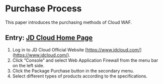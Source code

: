 # Purchase Process

This paper introduces the purchasing methods of Cloud WAF.

## Entry: [JD Cloud Home Page](https://www.jdcloud.com)

1. Log in to JD Cloud Official Website [https://www.jdcloud.com/] (https://www.jdcloud.com/).
2. Click “Console” and select Web Application Firewall from the menu bar on the left side.
3. Click the Package Purchase button in the secondary menu.
4. Select different types of products according to the specifications.

